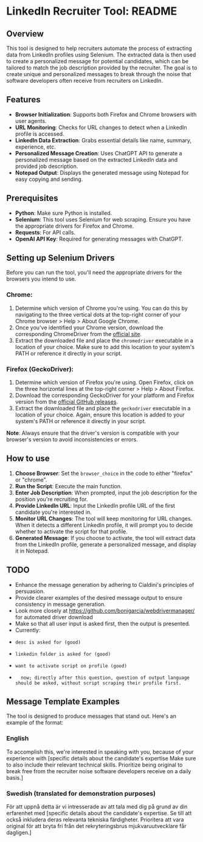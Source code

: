 # LinkedIn Recruiter Tool: README

## Overview
This tool is designed to help recruiters automate the process of extracting data from LinkedIn profiles using Selenium. The extracted data is then used to create a personalized message for potential candidates, which can be tailored to match the job description provided by the recruiter. The goal is to create unique and personalized messages to break through the noise that software developers often receive from recruiters on LinkedIn.

## Features
- **Browser Initialization**: Supports both Firefox and Chrome browsers with user agents.
- **URL Monitoring**: Checks for URL changes to detect when a LinkedIn profile is accessed.
- **LinkedIn Data Extraction**: Grabs essential details like name, summary, experience, etc.
- **Personalized Message Creation**: Uses ChatGPT API to generate a personalized message based on the extracted LinkedIn data and provided job description.
- **Notepad Output**: Displays the generated message using Notepad for easy copying and sending.

## Prerequisites
- **Python**: Make sure Python is installed.
- **Selenium**: This tool uses Selenium for web scraping. Ensure you have the appropriate drivers for Firefox and Chrome.
- **Requests**: For API calls.
- **OpenAI API Key**: Required for generating messages with ChatGPT.

## Setting up Selenium Drivers

Before you can run the tool, you'll need the appropriate drivers for the browsers you intend to use.

### Chrome:
1. Determine which version of Chrome you're using. You can do this by navigating to the three vertical dots at the top-right corner of your Chrome browser > Help > About Google Chrome.
2. Once you've identified your Chrome version, download the corresponding ChromeDriver from the [official site](https://sites.google.com/a/chromium.org/chromedriver/downloads).
3. Extract the downloaded file and place the `chromedriver` executable in a location of your choice. Make sure to add this location to your system's PATH or reference it directly in your script.

### Firefox (GeckoDriver):
1. Determine which version of Firefox you're using. Open Firefox, click on the three horizontal lines at the top-right corner > Help > About Firefox.
2. Download the corresponding GeckoDriver for your platform and Firefox version from the [official GitHub releases](https://github.com/mozilla/geckodriver/releases).
3. Extract the downloaded file and place the `geckodriver` executable in a location of your choice. Again, ensure this location is added to your system's PATH or reference it directly in your script.

**Note**: Always ensure that the driver's version is compatible with your browser's version to avoid inconsistencies or errors.

## How to use
1. **Choose Browser**: Set the `browser_choice` in the code to either "firefox" or "chrome".
2. **Run the Script**: Execute the main function.
3. **Enter Job Description**: When prompted, input the job description for the position you're recruiting for.
4. **Provide LinkedIn URL**: Input the LinkedIn profile URL of the first candidate you're interested in.
5. **Monitor URL Changes**: The tool will keep monitoring for URL changes. When it detects a different LinkedIn profile, it will prompt you to decide whether to activate the script for that profile.
6. **Generated Message**: If you choose to activate, the tool will extract data from the LinkedIn profile, generate a personalized message, and display it in Notepad.

## TODO
- Enhance the message generation by adhering to Cialdini's principles of persuasion.
- Provide clearer examples of the desired message output to ensure consistency in message generation.
- Look more closely at https://github.com/bonigarcia/webdrivermanager/ for automated driver download
- Make so that all user input is asked first, then the output is presented.
-   Currently:
-     desc is asked for (good)
-     linkedin folder is asked for (good)
-     want to activate script on profile (good)
-       now; directly after this question, question of output language should be asked, without script scraping their profile first.


## Message Template Examples
The tool is designed to produce messages that stand out. Here's an example of the format:

### English
To accomplish this, we're interested in speaking with you, because of your experience with [specific details about the candidate's expertise Make sure to also include their relevant technical skills. Prioritize being original to break free from the recruiter noise software developers receive on a daily basis.]

### Swedish (translated for demonstration purposes)
För att uppnå detta är vi intresserade av att tala med dig på grund av din erfarenhet med [specific details about the candidate's expertise. Se till att också inkludera deras relevanta tekniska färdigheter. Prioritera att vara original för att bryta fri från det rekryteringsbrus mjukvaruutvecklare får dagligen.]
